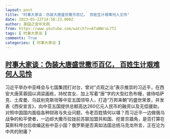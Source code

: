 ```yaml
---
layout: post
title: "时事大家谈：伪装大唐盛世撒币百亿， 百姓生计艰难何人见怜"
date: 2023-05-22T14:50:23.000Z
author: 美国之音中文网
from: https://www.youtube.com/watch?v=ATaBWruL7TI
tags: [ 时事大家谈 ]
comments: True
categories: [ 时事大家谈 ]
---
```

<!--1684767023000-->
[时事大家谈：伪装大唐盛世撒币百亿， 百姓生计艰难何人见怜](https://www.youtube.com/watch?v=ATaBWruL7TI)
------

<div>
习近平举办中亚峰会与七国集团打对台，曾对“贞观之治”表示推崇的习近平，在西安大唐芙蓉园以凋梁画栋，持杖宫女、加上写着“唐”字的大型红色布幔，接待哈萨克、土库曼、乌兹别克斯坦等中亚五国领导人，打造“万邦来朝”的盛世荣景，并发表《西安宣言》，向中亚五国提供总额高达260亿元人民币的融资以及无偿援助，对照中国国内面临各种财政与失业问题，令老百姓情何以堪？而习近平一边做俄乌战争的和平使者，一边却大撒币拉拢前苏联加盟共和国、挖普京牆角，是否打算在莫斯科垮台后收编这些中亚小国？俄罗斯是否真如法国总统马克龙所言，正在沦为中共的附庸？
</div>
